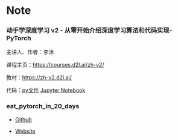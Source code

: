 # Note

### 动手学深度学习 v2 - 从零开始介绍深度学习算法和代码实现-PyTorch

主讲人、作者：李沐

课程主页：https://courses.d2l.ai/zh-v2/ 

教材：https://zh-v2.d2l.ai/

代码：[py文件](https://github.com/loveleaves/Dive_into_DL/tree/main/py_file/PyTorch)   [Jupyter Notebook](https://zh-v2.d2l.ai/d2l-zh.zip)



### eat_pytorch_in_20_days

- [Github](https://github.com/lyhue1991/eat_pytorch_in_20_days.git)

- [Website](http://pytorchmaster.com/)